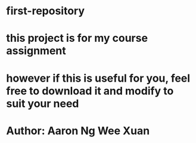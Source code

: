# first-repository
# this project is  for my course assignment
# however if this is useful for you, feel free to download it and modify to suit your need
# Author: Aaron Ng Wee Xuan
